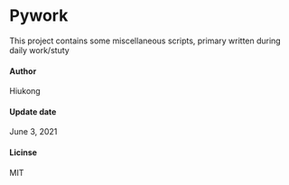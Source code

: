 # Pywork
This project contains some miscellaneous scripts, primary written during daily work/stuty

#### Author
Hiukong

#### Update date
June 3, 2021

#### Licinse
MIT